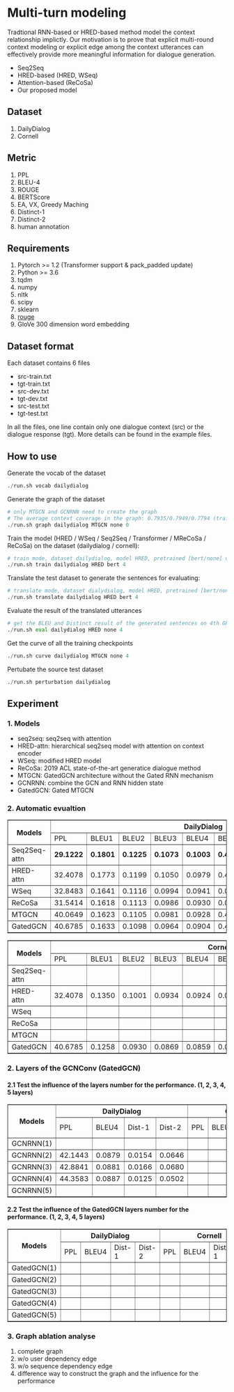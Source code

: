 # Multi-turn modeling
Tradtional RNN-based or HRED-based method model the context relationship implictly.
Our motivation is to prove that explicit multi-round context modeling or explicit edge among the context utterances can effectively provide more meaningful information for dialogue generation.
* Seq2Seq
* HRED-based (HRED, WSeq)
* Attention-based (ReCoSa)
* Our proposed model

## Dataset 
1. DailyDialog
2. Cornell

## Metric
1. PPL
2. BLEU-4
3. ROUGE
4. BERTScore
5. EA, VX, Greedy Maching
6. Distinct-1
7. Distinct-2
8. human annotation

## Requirements
1. Pytorch >= 1.2 (Transformer support & pack_padded update)
2. Python >= 3.6
3. tqdm
4. numpy
5. nltk
6. scipy
7. sklearn
8. [rouge](https://github.com/pltrdy/rouge)
8. GloVe 300 dimension word embedding

## Dataset format
Each dataset contains 6 files
* src-train.txt
* tgt-train.txt
* src-dev.txt
* tgt-dev.txt
* src-test.txt
* tgt-test.txt

In all the files, one line contain only one dialogue context (src) or the dialogue response (tgt).
More details can be found in the example files.

## How to use
Generate the vocab of the dataset

```python
./run.sh vocab dailydialog 
```

Generate the graph of the dataset

```python
# only MTGCN and GCNRNN need to create the graph
# The average context coverage in the graph: 0.7935/0.7949/0.7794 (train/test/dev) 
./run.sh graph dailydialog MTGCN none 0 
```

Train the model (HRED / WSeq / Seq2Seq / Transformer / MReCoSa / ReCoSa) on the dataset (dailydialog / cornell):

```python
# train mode, dataset dailydialog, model HRED, pretrained [bert/none] on 4th GPU
./run.sh train dailydialog HRED bert 4
```

Translate the test dataset to generate the sentences for evaluating:

```python
# translate mode, dataset dialydialog, model HRED, pretrained [bert/none] on 4th GPU
./run.sh translate dailydialog HRED bert 4
```

Evaluate the result of the translated utterances

```python
# get the BLEU and Distinct result of the generated sentences on 4th GPU (BERTScore need it)
./run.sh eval dailydialog HRED none 4
```

Get the curve of all the training checkpoints

```python
./run.sh curve dailydialog MTGCN none 4
```

Pertubate the source test dataset

```python
./run.sh perturbation dailydialog
```

## Experiment

### 1. Models
* seq2seq: seq2seq with attention
* HRED-attn: hierarchical seq2seq model with attention on context encoder
* WSeq: modified HRED model
* ReCoSa: 2019 ACL state-of-the-art generatice dialogue method
* MTGCN: GatedGCN architecture without the Gated RNN mechanism
* GCNRNN: combine the GCN and RNN hidden state
* GatedGCN: Gated MTGCN

### 2. Automatic evualtion

<table border="1" align="center">
  <tr>
    <th rowspan="2">Models</th>
    <th colspan="8">DailyDialog</th>
  </tr>
  <tr>
    <td>PPL</td>
    <td>BLEU1</td> 
    <td>BLEU2</td>
    <td>BLEU3</td>
    <td>BLEU4</td>
    <td>BERTScore</td>
    <td>Dist-1</td>
    <td>Dist-2</td>
  </tr>
  <tr>
    <td>Seq2Seq-attn</td>
    <td><strong>29.1222</strong></td>
    <td><strong>0.1801</strong></td>
    <td><strong>0.1225</strong></td>
    <td><strong>0.1073<strong></td>
    <td><strong>0.1003<strong></td>
    <td><strong>0.4528<strong></td>
    <td>0.0237</td>
    <td>0.1101</td>
  </tr>
  <tr>
    <td>HRED-attn</td>
    <td>32.4078</td>
    <td>0.1773</td>
    <td>0.1199</td>
    <td>0.1050</td>
    <td>0.0979</td>
    <td>0.4476</td>
    <td>0.0222</td>
    <td>0.1132</td>
  </tr>
  <tr>
    <td>WSeq</td>
    <td>32.8483</td>
    <td>0.1641</td>
    <td>0.1116</td>
    <td>0.0994</td>
    <td>0.0941</td>
    <td>0.0286</td>
    <td>0.0168</td>
    <td>0.0717</td>
  </tr>
  <tr>
    <td>ReCoSa</td>
    <td>31.5414</td>
    <td>0.1618</td>
    <td>0.1113</td>
    <td>0.0986</td>
    <td>0.0930</td>
    <td>0.0323</td>
    <td>0.0176</td>
    <td>0.0764</td>
  </tr>
  <tr>
    <td>MTGCN</td>
    <td>40.0649</td>
    <td>0.1623</td>
    <td>0.1105</td>
    <td>0.0981</td>
    <td>0.0928</td>
    <td>0.4349</td>
    <td><strong>0.0279<strong></td>
    <td>0.1443</td>
  </tr>
  <tr>
    <td>GatedGCN</td>
    <td>40.6785</td>
    <td>0.1633</td>
    <td>0.1098</td>
    <td>0.0964</td>
    <td>0.0904</td>
    <td>0.4347</td>
    <td>0.0267</td>
    <td><strong>0.1676<\strong></td>
  </tr>
</table>

<table border="1" align="center">
  <tr>
    <th rowspan="2">Models</th>
    <th colspan="8">Cornell</th>
  </tr>
  <tr>
    <td>PPL</td>
    <td>BLEU1</td> 
    <td>BLEU2</td>
    <td>BLEU3</td>
    <td>BLEU4</td>
    <td>BERTScore</td>
    <td>Dist-1</td>
    <td>Dist-2</td>
  </tr>
  <tr>
    <td>Seq2Seq-attn</td>
    <td></td>
    <td></td>
    <td></td>
    <td></td>
    <td></td>
    <td></td>
    <td></td>
    <td></td>
  </tr>
  <tr>
    <td>HRED-attn</td>
    <td>32.4078</td>
    <td>0.1350</td>
    <td>0.1001</td>
    <td>0.0934</td>
    <td>0.0924</td>
    <td>0.0145</td>
    <td>0.0162</td>
    <td>0.0698</td>
  </tr>
  <tr>
    <td>WSeq</td>
    <td></td>
    <td></td>
    <td></td>
    <td></td>
    <td></td>
    <td></td>
    <td></td>
    <td></td>
  </tr>
  <tr>
    <td>ReCoSa</td>
    <td></td>
    <td></td>
    <td></td>
    <td></td>
    <td></td>
    <td></td>
    <td></td>
    <td></td>
  </tr>
  <tr>
    <td>MTGCN</td>
    <td></td>
    <td></td>
    <td></td>
    <td></td>
    <td></td>
    <td></td>
    <td></td>
    <td></td>
  </tr>
  <tr>
    <td>GatedGCN</td>
    <td>40.6785</td>
    <td>0.1258</td>
    <td>0.0930</td>
    <td>0.0869</td>
    <td>0.0859</td>
    <td>0.0126</td>
    <td><strong>0.0358<\strong></td>
    <td><strong>0.1462<\strong></td>
  </tr>
</table>

### 2. Layers of the GCNConv (GatedGCN)

#### 2.1 Test the influence of the layers number for the performance. (1, 2, 3, 4, 5 layers)

<table border="1" align="center">
  <tr>
    <th rowspan="2">Models</th>
    <th colspan="4">DailyDialog</th>
    <th colspan="4">Cornell</th>
  </tr>
  <tr>
    <td>PPL</td>
    <td>BLEU4</td> 
    <td>Dist-1</td>
    <td>Dist-2</td>
    <td>PPL</td>
    <td>BLEU4</td>
    <td>Dist-1</td>
    <td>Dist-2</td>
  </tr>
  <tr>
    <td>GCNRNN(1)</td>
    <td></td>
    <td></td>
    <td></td>
    <td></td>
    <td></td>
    <td></td>
    <td></td>
    <td></td>
  </tr>
  <tr>
    <td>GCNRNN(2)</td>
    <td>42.1443</td>
    <td>0.0879</td>
    <td>0.0154</td>
    <td>0.0646</td>
    <td></td>
    <td></td>
    <td></td>
    <td></td>
  </tr>
  <tr>
    <td>GCNRNN(3)</td>
    <td>42.8841</td>
    <td>0.0881</td>
    <td>0.0166</td>
    <td>0.0680</td>
    <td></td>
    <td></td>
    <td></td>
    <td></td>
  </tr>
  <tr>
    <td>GCNRNN(4)</td>
    <td>44.3583</td>
    <td>0.0887</td>
    <td>0.0125</td>
    <td>0.0502</td>
    <td></td>
    <td></td>
    <td></td>
    <td></td>
  </tr>
  <tr>
    <td>GCNRNN(5)</td>
    <td></td>
    <td></td>
    <td></td>
    <td></td>
    <td></td>
    <td></td>
    <td></td>
    <td></td>
  </tr>
</table>


#### 2.2 Test the influence of the GatedGCN layers number for the performance. (1, 2, 3, 4, 5 layers)

<table border="1" align="center">
  <tr>
    <th rowspan="2">Models</th>
    <th colspan="4">DailyDialog</th>
    <th colspan="4">Cornell</th>
  </tr>
  <tr>
    <td>PPL</td>
    <td>BLEU4</td> 
    <td>Dist-1</td>
    <td>Dist-2</td>
    <td>PPL</td>
    <td>BLEU4</td>
    <td>Dist-1</td>
    <td>Dist-2</td>
  </tr>
  <tr>
    <td>GatedGCN(1)</td>
    <td></td>
    <td></td>
    <td></td>
    <td></td>
    <td></td>
    <td></td>
    <td></td>
    <td></td>
  </tr>
  <tr>
    <td>GatedGCN(2)</td>
    <td></td>
    <td></td>
    <td></td>
    <td></td>
    <td></td>
    <td></td>
    <td></td>
    <td></td>
  </tr>
  <tr>
    <td>GatedGCN(3)</td>
    <td></td>
    <td></td>
    <td></td>
    <td></td>
    <td></td>
    <td></td>
    <td></td>
    <td></td>
  </tr>
  <tr>
    <td>GatedGCN(4)</td>
    <td></td>
    <td></td>
    <td></td>
    <td></td>
    <td></td>
    <td></td>
    <td></td>
    <td></td>
  </tr>
  <tr>
    <td>GatedGCN(5)</td>
    <td></td>
    <td></td>
    <td></td>
    <td></td>
    <td></td>
    <td></td>
    <td></td>
    <td></td>
  </tr>
</table>


### 3. Graph ablation analyse
1. complete graph
2. w/o user dependency edge
3. w/o sequence dependency edge
4. difference way to construct the graph and the influence for the performance